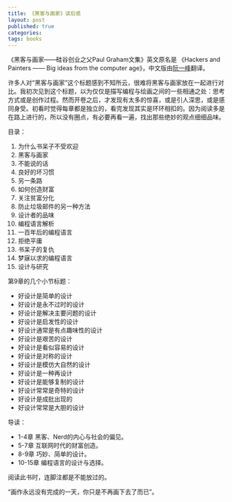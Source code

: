 ```yaml
---
title: 《黑客与画家》读后感
layout: post
published: true
categories:
tags: books
---
```


《黑客与画家——硅谷创业之父Paul Graham文集》英文原名是 《Hackers and Painters —— Big ideas from the computer age》，中文版由[阮一峰](http://www.ruanyifeng.com/blog/)翻译。

许多人对“黑客与画家”这个标题感到不知所云，很难将黑客与画家放在一起进行对比。我初次见到这个标题，以为仅仅是描写编程与绘画之间的一些相通之处：思考方式或是创作过程。然而开卷之后，才发现有太多的惊喜，或是引人深思，或是感同身受。初看时觉得每章都是独立的，看完发现其实是环环相扣的。因为阅读多是在路上进行的，所以没有圈点，有必要再看一遍，找出那些绝妙的观点细细品味。

目录：

1. 为什么书呆子不受欢迎
2. 黑客与画家
3. 不能说的话
4. 良好的坏习惯
5. 另一条路
6. 如何创造财富
7. 关注贫富分化
8. 防止垃圾邮件的另一种方法
9. 设计者的品味
10. 编程语言解析
11. 一百年后的编程语言
12. 拒绝平庸
13. 书呆子的复仇
14. 梦寐以求的编程语言
15. 设计与研究

第9章的几个小节标题：

* 好设计是简单的设计
* 好设计是永不过时的设计
* 好设计是解决主要问题的设计
* 好设计是启发性的设计
* 好设计通常是有点趣味性的设计
* 好设计是艰苦的设计
* 好设计是看似容易的设计
* 好设计是对称的设计
* 好设计是模仿大自然的设计
* 好设计是一种再设计
* 好设计是能够复制的设计
* 好设计常常是奇特的设计
* 好设计是成批出现的
* 好设计常常是大胆的设计

导读：

* 1-4章 黑客、Nerd的内心与社会的偏见。
* 5-7章 互联网时代的财富创造。
* 8-9章 巧妙、简单的设计。
* 10-15章 编程语言的设计与选择。

阅读此书时，连脚注都是不能放过的。

“画作永远没有完成的一天，你只是不再画下去了而已”。
